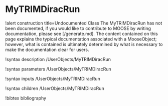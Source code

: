 <!-- MOOSE Documentation Stub: Remove this when content is added. -->

# MyTRIMDiracRun

!alert construction title=Undocumented Class
The MyTRIMDiracRun has not been documented, if you would like to contribute to MOOSE by
writing documentation, please see [/generate.md]. The content contained on this page explains
the typical documentation associated with a MooseObject; however, what is contained is ultimately
determined by what is necessary to make the documentation clear for users.

!syntax description /UserObjects/MyTRIMDiracRun

!syntax parameters /UserObjects/MyTRIMDiracRun

!syntax inputs /UserObjects/MyTRIMDiracRun

!syntax children /UserObjects/MyTRIMDiracRun

!bibtex bibliography
